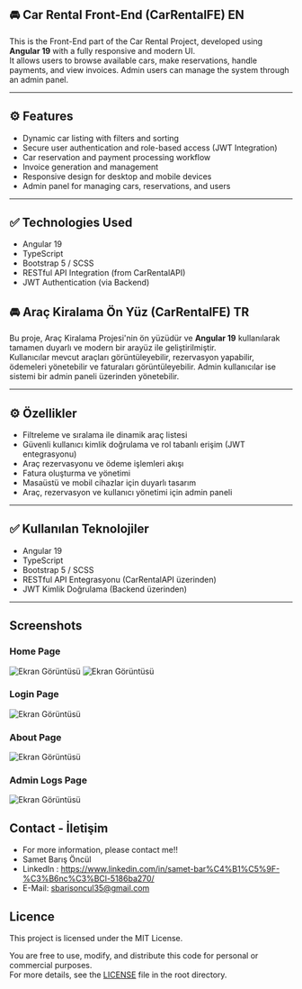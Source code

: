 ## 🚘 Car Rental Front-End (CarRentalFE) EN

This is the Front-End part of the Car Rental Project, developed using **Angular 19** with a fully responsive and modern UI.  
It allows users to browse available cars, make reservations, handle payments, and view invoices. Admin users can manage the system through an admin panel.

---

## ⚙️ Features
- Dynamic car listing with filters and sorting
- Secure user authentication and role-based access (JWT Integration)
- Car reservation and payment processing workflow
- Invoice generation and management
- Responsive design for desktop and mobile devices
- Admin panel for managing cars, reservations, and users

---

## ✅ Technologies Used
- Angular 19
- TypeScript
- Bootstrap 5 / SCSS
- RESTful API Integration (from CarRentalAPI)
- JWT Authentication (via Backend)


## 🚘 Araç Kiralama Ön Yüz (CarRentalFE) TR

Bu proje, Araç Kiralama Projesi'nin ön yüzüdür ve **Angular 19** kullanılarak tamamen duyarlı ve modern bir arayüz ile geliştirilmiştir.  
Kullanıcılar mevcut araçları görüntüleyebilir, rezervasyon yapabilir, ödemeleri yönetebilir ve faturaları görüntüleyebilir. Admin kullanıcılar ise sistemi bir admin paneli üzerinden yönetebilir.

---

## ⚙️ Özellikler
- Filtreleme ve sıralama ile dinamik araç listesi
- Güvenli kullanıcı kimlik doğrulama ve rol tabanlı erişim (JWT entegrasyonu)
- Araç rezervasyonu ve ödeme işlemleri akışı
- Fatura oluşturma ve yönetimi
- Masaüstü ve mobil cihazlar için duyarlı tasarım
- Araç, rezervasyon ve kullanıcı yönetimi için admin paneli

---

## ✅ Kullanılan Teknolojiler
- Angular 19
- TypeScript
- Bootstrap 5 / SCSS
- RESTful API Entegrasyonu (CarRentalAPI üzerinden)
- JWT Kimlik Doğrulama (Backend üzerinden)

---

## Screenshots
### Home Page
![Ekran Görüntüsü](https://github.com/user-attachments/assets/88a74c57-33f2-4012-a364-3fb3b5b595a5)
![Ekran Görüntüsü](https://github.com/user-attachments/assets/c98e2afd-a970-412b-a767-2e34142b205c)

### Login Page
![Ekran Görüntüsü](https://github.com/user-attachments/assets/5d1aa4f0-6676-463e-a5c9-71ad2e56e691)

### About Page
![Ekran Görüntüsü](https://github.com/user-attachments/assets/ab820868-a82b-4b2d-8741-43d67015c4ed)

### Admin Logs Page
![Ekran Görüntüsü](https://github.com/user-attachments/assets/a4199a22-05ce-4166-8bd7-3c6e012b4afa)

## Contact - İletişim
- For more information, please contact me!!
- Samet Barış Öncül
- LinkedIn : https://www.linkedin.com/in/samet-bar%C4%B1%C5%9F-%C3%B6nc%C3%BCl-5186ba270/
- E-Mail: sbarisoncul35@gmail.com

## Licence

This project is licensed under the MIT License.

You are free to use, modify, and distribute this code for personal or commercial purposes.  
For more details, see the [LICENSE](LICENSE) file in the root directory.







